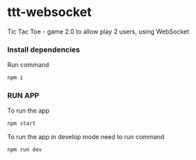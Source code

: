 # ttt-websocket
Tic Tac Toe - game 2.0 to allow play 2 users, using WebSocket


### Install dependencies
Run command
```bash
npm i
```

### RUN APP
To run the app
```bash
npm start
```

To run the app in develop mode need to run command
```bash
npm run dev
```
